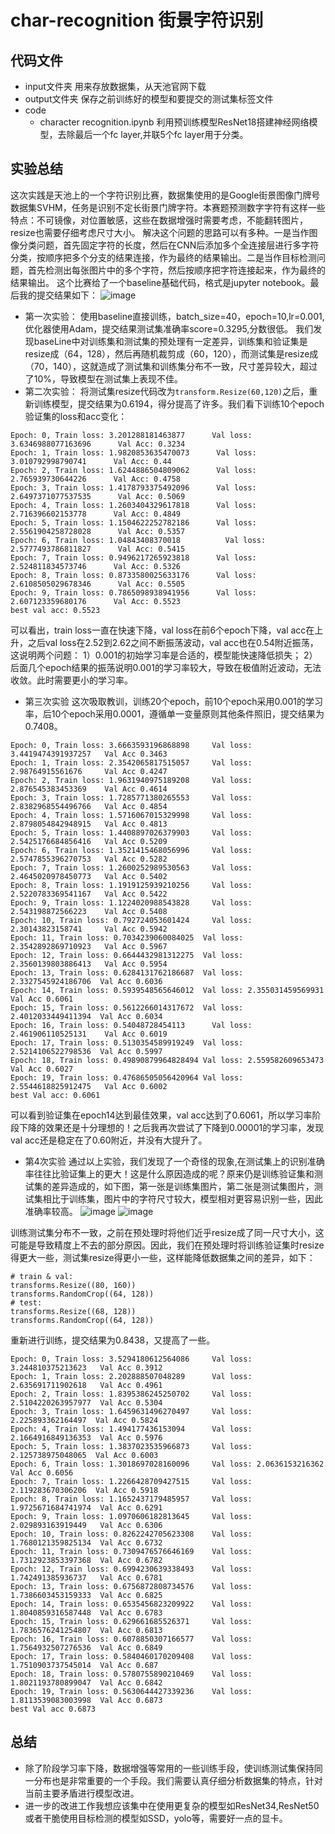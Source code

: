 # char-recognition 街景字符识别
## 代码文件
- input文件夹
   用来存放数据集，从天池官网下载
- output文件夹
   保存之前训练好的模型和要提交的测试集标签文件
- code
   - character recognition.ipynb
   利用预训练模型ResNet18搭建神经网络模型，去除最后一个fc layer,并联5个fc layer用于分类。
   

## 实验总结
这次实践是天池上的一个字符识别比赛，数据集使用的是Google街景图像门牌号数据集SVHM，任务是识别不定长街景门牌字符。本赛题预测数字字符有这样一些特点：不可镜像，对位置敏感，这些在数据增强时需要考虑，不能翻转图片，resize也需要仔细考虑尺寸大小。
解决这个问题的思路可以有多种。一是当作图像分类问题，首先固定字符的长度，然后在CNN后添加多个全连接层进行多字符分类，按顺序把多个分支的结果连接，作为最终的结果输出。二是当作目标检测问题，首先检测出每张图片中的多个字符，然后按顺序把字符连接起来，作为最终的结果输出。
这个比赛给了一个baseline基础代码，格式是jupyter notebook。最后我的提交结果如下：
![image](images/20200913235608.png)
- 第一次实验：
使用baseline直接训练，batch_size=40，epoch=10,lr=0.001,优化器使用Adam，提交结果测试集准确率score=0.3295,分数很低。
我们发现baseLine中对训练集和测试集的预处理有一定差异，训练集和验证集是resize成（64，128），然后再随机裁剪成（60，120），而测试集是resize成（70，140），这就造成了测试集和训练集分布不一致，尺寸差异较大，超过了10%，导致模型在测试集上表现不佳。
- 第二次实验：
将测试集resize代码改为`transform.Resize(60,120)`之后，重新训练模型，提交结果为0.6194，得分提高了许多。我们看下训练10个epoch验证集的loss和acc变化：
```
Epoch: 0, Train loss: 3.201288181463877      Val loss: 3.6346988077163696      Val Acc: 0.3234
Epoch: 1, Train loss: 1.9820853635470073      Val loss: 3.010792998790741      Val Acc: 0.44
Epoch: 2, Train loss: 1.6244886504809062      Val loss: 2.765939730644226      Val Acc: 0.4758
Epoch: 3, Train loss: 1.4178793375492096      Val loss: 2.6497371077537535      Val Acc: 0.5069
Epoch: 4, Train loss: 1.2603404329617818      Val loss: 2.716396602153778      Val Acc: 0.4849
Epoch: 5, Train loss: 1.1504622252782186      Val loss: 2.5561904258728028      Val Acc: 0.5357
Epoch: 6, Train loss: 1.04843408370018          Val loss: 2.5777493786811827      Val Acc: 0.5415
Epoch: 7, Train loss: 0.9496217265923818      Val loss: 2.524811834573746      Val Acc: 0.5326
Epoch: 8, Train loss: 0.8733580025633176      Val loss: 2.6108505029678346      Val Acc: 0.5505
Epoch: 9, Train loss: 0.7865098938941956      Val loss: 2.607123359680176      Val Acc: 0.5523
best val acc: 0.5523
```
可以看出，train loss一直在快速下降，val loss在前6个epoch下降，val acc在上升，之后val loss在2.52到2.62之间不断振荡波动，val acc也在0.54附近振荡，这说明两个问题：
1）0.001的初始学习率是合适的，模型能快速降低损失；
2）后面几个epoch结果的振荡说明0.001的学习率较大，导致在极值附近波动，无法收敛。此时需要更小的学习率。
- 第三次实验
这次吸取教训，训练20个epoch，前10个epoch采用0.001的学习率，后10个epoch采用0.0001，遵循单一变量原则其他条件照旧，提交结果为0.7408。
```
Epoch: 0, Train loss: 3.6663593196868898 	 Val loss: 3.4419474391937257   Val Acc 0.3463
Epoch: 1, Train loss: 2.3542065817515057 	 Val loss: 2.98764915561676     Val Acc 0.4247
Epoch: 2, Train loss: 1.9631940975189208 	 Val loss: 2.876545383453369    Val Acc 0.4614
Epoch: 3, Train loss: 1.7285771380265553 	 Val loss: 2.8382968554496766   Val Acc 0.4854
Epoch: 4, Train loss: 1.5716067015329998 	 Val loss: 2.8798054842948915   Val Acc 0.4813
Epoch: 5, Train loss: 1.4408897026379903 	 Val loss: 2.5425176684856416   Val Acc 0.5209
Epoch: 6, Train loss: 1.3521415468056996 	 Val loss: 2.5747855396270753   Val Acc 0.5282
Epoch: 7, Train loss: 1.2600252989530563 	 Val loss: 2.4645020978450773   Val Acc 0.5402
Epoch: 8, Train loss: 1.1919125939210256 	 Val loss: 2.5220783369541167   Val Acc 0.5422
Epoch: 9, Train loss: 1.1224020988543828 	 Val loss: 2.543198872566223    Val Acc 0.5408
Epoch: 10, Train loss: 0.792724053601424 	 Val loss: 2.30143823158741     Val Acc 0.5942
Epoch: 11, Train loss: 0.7034239060084025  Val loss: 2.3542892869710923   Val Acc 0.5967
Epoch: 12, Train loss: 0.6644432981312275  Val loss: 2.3560139803886413   Val Acc 0.5954
Epoch: 13, Train loss: 0.6284131762186687  Val loss: 2.3327545924186706  Val Acc 0.6036
Epoch: 14, Train loss: 0.5939548565646012  Val loss: 2.355031459569931  Val Acc 0.6061
Epoch: 15, Train loss: 0.5612266014317672  Val loss: 2.4012033449411394  Val Acc 0.6034
Epoch: 16, Train loss: 0.54048728454113 	 Val loss: 2.461906110525131    Val Acc 0.6019
Epoch: 17, Train loss: 0.5130354589919249  Val loss: 2.5214106522798536  Val Acc 0.5997
Epoch: 18, Train loss: 0.49890879964828494 Val loss: 2.559582609653473   Val Acc 0.6027
Epoch: 19, Train loss: 0.47686505056420964 Val loss: 2.5544618825912475   Val Acc 0.6002
best Val acc: 0.6061
```
可以看到验证集在epoch14达到最佳效果，val acc达到了0.6061，所以学习率阶段下降的效果还是十分理想的！之后我再次尝试了下降到0.00001的学习率，发现val acc还是稳定在了0.60附近，并没有大提升了。
- 第4次实验
通过以上实验，我们发现了一个奇怪的现象,在测试集上的识别准确率往往比验证集上的更大！这是什么原因造成的呢？原来仍是训练验证集和测试集的差异造成的，如下图，第一张是训练集图片，第二张是测试集图片，测试集相比于训练集，图片中的字符尺寸较大，模型相对更容易识别一些，因此准确率较高。
![image](images/train_0000016.png)
![image](images/test_000008.png)

训练测试集分布不一致，之前在预处理时将他们近乎resize成了同一尺寸大小，这可能是导致精度上不去的部分原因。因此，我们在预处理时将训练验证集时resize得更大一些，测试集resize得更小一些，这样能降低数据集之间的差异，如下：
```
# train & val:
transforms.Resize((80, 160))
transforms.RandomCrop((64, 128))
# test:
transforms.Resize((68, 128)) 
transforms.RandomCrop((64, 128))
```
重新进行训练，提交结果为0.8438，又提高了一些。
```
Epoch: 0, Train loss: 3.5294180612564086 	 Val loss: 3.244810375213623   Val Acc 0.3912
Epoch: 1, Train loss: 2.202888507048289 	 Val loss: 2.635691711902618   Val Acc 0.4961
Epoch: 2, Train loss: 1.8395386245250702 	 Val loss: 2.5104220263957977  Val Acc 0.5304
Epoch: 3, Train loss: 1.6459631496270497 	 Val loss: 2.225893362164497  Val Acc 0.5824
Epoch: 4, Train loss: 1.494177436153094 	 Val loss: 2.1664916849136353  Val Acc 0.5976
Epoch: 5, Train loss: 1.3837023535966873 	 Val loss: 2.125738975048065  Val Acc 0.6003
Epoch: 6, Train loss: 1.3018697028160096 	 Val loss: 2.0636153216362    Val Acc 0.6056
Epoch: 7, Train loss: 1.2266428709427515 	 Val loss: 2.119283670306206  Val Acc 0.5918
Epoch: 8, Train loss: 1.1652437179485957 	 Val loss: 1.9725671684741974  Val Acc 0.6291
Epoch: 9, Train loss: 1.0970606182813645 	 Val loss: 2.029893163919449   Val Acc 0.6306
Epoch: 10, Train loss: 0.8262242705623308 	 Val loss: 1.7680121359825134  Val Acc 0.6732
Epoch: 11, Train loss: 0.7309476576646169 	 Val loss: 1.7312923853397368  Val Acc 0.6782
Epoch: 12, Train loss: 0.6994230639338493 	 Val loss: 1.742491385936737   Val Acc 0.6781
Epoch: 13, Train loss: 0.6756872808734576 	 Val loss: 1.7386603453159333  Val Acc 0.6825
Epoch: 14, Train loss: 0.6535456823209922 	 Val loss: 1.8040859316587448  Val Acc 0.6783
Epoch: 15, Train loss: 0.629661685526371 	 Val loss: 1.7836576241254807  Val Acc 0.6813
Epoch: 16, Train loss: 0.6078850307166577 	 Val loss: 1.7564932507276536  Val Acc 0.6849
Epoch: 17, Train loss: 0.5840460170209408 	 Val loss: 1.7510903737545014  Val Acc 0.687
Epoch: 18, Train loss: 0.5780755890210469 	 Val loss: 1.8021193780899047  Val Acc 0.6842
Epoch: 19, Train loss: 0.5630644427339236 	 Val loss: 1.8113539083003998  Val Acc 0.6873
best Val acc 0.6873
```
## 总结
- 除了阶段学习率下降，数据增强等常用的一些训练手段，使训练测试集保持同一分布也是非常重要的一个手段。我们需要认真仔细分析数据集的特点，针对当前主要矛盾进行模型改进。
- 进一步的改进工作我想应该集中在使用更复杂的模型如ResNet34,ResNet50或者干脆使用目标检测的模型如SSD，yolo等，需要好一点的显卡。
